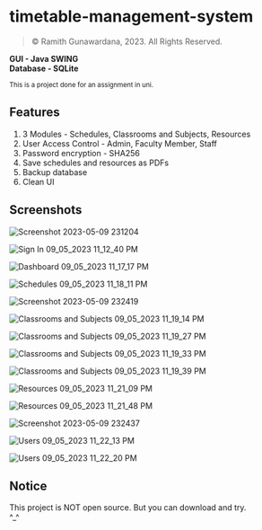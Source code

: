 # timetable-management-system
> © Ramith Gunawardana, 2023. All Rights Reserved.

**GUI - Java SWING <br> Database - SQLite**

<sup> This is a project done for an assignment in uni. </sup>

## Features
1. 3 Modules - Schedules, Classrooms and Subjects, Resources
2. User Access Control - Admin, Faculty Member, Staff
3. Password encryption - SHA256
4. Save schedules and resources as PDFs
5. Backup database
6. Clean UI

## Screenshots
![Screenshot 2023-05-09 231204](https://github.com/Ramith-Gunawardana/timetable-management-system/assets/115421368/1687c165-da84-4a66-8d24-d1f329931270)

![Sign In 09_05_2023 11_12_40 PM](https://github.com/Ramith-Gunawardana/timetable-management-system/assets/115421368/952d612d-2f03-4471-acc2-e0ae716c1922)

![Dashboard 09_05_2023 11_17_17 PM](https://github.com/Ramith-Gunawardana/timetable-management-system/assets/115421368/7f5b938f-3c5f-4ec4-8da3-cafea6387082)

![Schedules 09_05_2023 11_18_11 PM](https://github.com/Ramith-Gunawardana/timetable-management-system/assets/115421368/268c9a27-bacd-414e-81ca-374fba97b5d2)

![Screenshot 2023-05-09 232419](https://github.com/Ramith-Gunawardana/timetable-management-system/assets/115421368/d5817e9b-1bdd-4601-ba6d-595c463fd7e6)

![Classrooms and Subjects 09_05_2023 11_19_14 PM](https://github.com/Ramith-Gunawardana/timetable-management-system/assets/115421368/c76478d6-a899-4168-bf20-3587a6248ea3)

![Classrooms and Subjects 09_05_2023 11_19_27 PM](https://github.com/Ramith-Gunawardana/timetable-management-system/assets/115421368/449e93db-2781-4502-9644-19d3db672ccb)

![Classrooms and Subjects 09_05_2023 11_19_33 PM](https://github.com/Ramith-Gunawardana/timetable-management-system/assets/115421368/c040e357-7561-4137-8d0d-041beff9e146)

![Classrooms and Subjects 09_05_2023 11_19_39 PM](https://github.com/Ramith-Gunawardana/timetable-management-system/assets/115421368/7c673b01-bc52-470f-b712-0b4ff4acf78e)

![Resources 09_05_2023 11_21_09 PM](https://github.com/Ramith-Gunawardana/timetable-management-system/assets/115421368/cd8028c5-ea89-40a8-980c-fce94e153d0f)

![Resources 09_05_2023 11_21_48 PM](https://github.com/Ramith-Gunawardana/timetable-management-system/assets/115421368/38cfbde0-8e92-4c9b-accf-1031b83229c2)

![Screenshot 2023-05-09 232437](https://github.com/Ramith-Gunawardana/timetable-management-system/assets/115421368/36745c9b-f108-4d20-9ca3-62d422e7426a)

![Users 09_05_2023 11_22_13 PM](https://github.com/Ramith-Gunawardana/timetable-management-system/assets/115421368/04094e2c-747c-4e94-b39a-be8746f37b12)

![Users 09_05_2023 11_22_20 PM](https://github.com/Ramith-Gunawardana/timetable-management-system/assets/115421368/94cadc51-2b9c-497c-ac64-47ab8585f16e)

## Notice
This project is NOT open source. But you can download and try.
<br> ^_^
